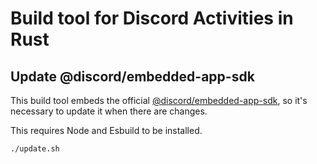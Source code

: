 # Build tool for Discord Activities in Rust

## Update @discord/embedded-app-sdk

This build tool embeds the official [@discord/embedded-app-sdk](https://github.com/discord/embedded-app-sdk), so it's necessary to update it when there are changes.

This requires Node and Esbuild to be installed.

```shell
./update.sh
```
